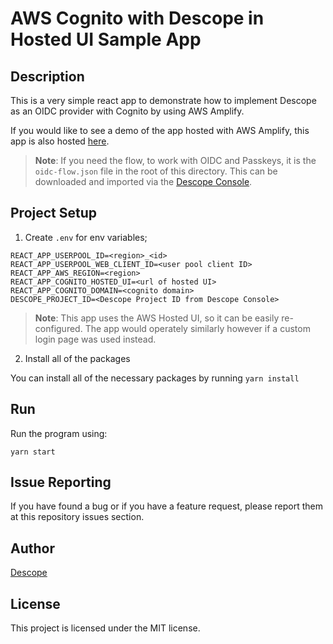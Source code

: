 # AWS Cognito with Descope in Hosted UI Sample App

## Description

This is a very simple react app to demonstrate how to implement Descope as an OIDC provider with Cognito by using AWS Amplify.

If you would like to see a demo of the app hosted with AWS Amplify, this app is also hosted [here](main.d1rua11q42kscj.amplifyapp.com/).

> **Note**: If you need the flow, to work with OIDC and Passkeys, it is the `oidc-flow.json` file in the root of this directory. This can be downloaded and imported via the [Descope Console](https://app.descope.com/flows).

## Project Setup

1. Create `.env` for env variables;

```
REACT_APP_USERPOOL_ID=<region>_<id>
REACT_APP_USERPOOL_WEB_CLIENT_ID=<user pool client ID>
REACT_APP_AWS_REGION=<region>
REACT_APP_COGNITO_HOSTED_UI=<url of hosted UI>
REACT_APP_COGNITO_DOMAIN=<cognito domain>
DESCOPE_PROJECT_ID=<Descope Project ID from Descope Console>
```

> **Note**: This app uses the AWS Hosted UI, so it can be easily re-configured. The app would operately similarly however if a custom login page was used instead.

2. Install all of the packages

You can install all of the necessary packages by running `yarn install`

## Run

Run the program using:

`yarn start`

## Issue Reporting

If you have found a bug or if you have a feature request, please report them at this repository issues section.

## Author

[Descope](https://descope.com)

## License

This project is licensed under the MIT license.
